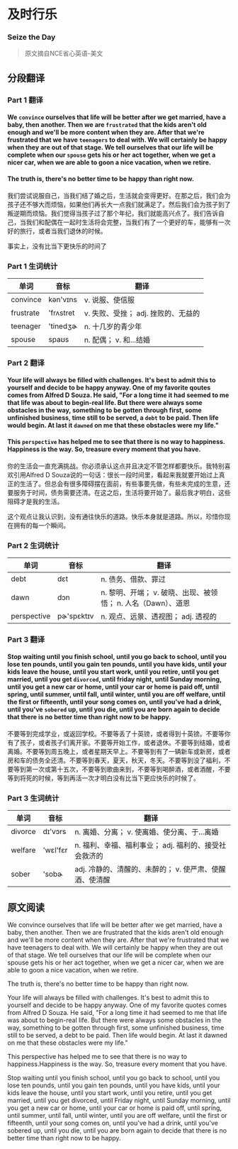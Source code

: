 # 及时行乐
### Seize the Day
>原文摘自NCE省心英语-美文

## 分段翻译

### Part 1 翻译

#### We `convince` ourselves that life will be better after we get married, have a baby, then another. Then we are `frustrated` that the kids aren't old enough and we'll be more content when they are. After that we're frustrated that we have `teenagers` to deal with. We will certainly be happy when they are out of that stage. We tell ourselves that our life will be complete when our `spouse` gets his or her act together, when we get a nicer car, when we are able to goon a nice vacation, when we retire.

#### The truth is, there's no better time to be happy than right now.
我们尝试说服自己，当我们结了婚之后，生活就会变得更好。在那之后，我们会为孩子还不够大而烦恼，如果他们再长大一点我们就满足了。然后我们会为孩子到了叛逆期而烦恼。我们觉得当孩子过了那个年纪，我们就能高兴点了。我们告诉自己，当我们和配偶在一起时生活将会完整，当我们有了一个更好的车，能够有一次好的旅行，或者当我们退休的时候。

事实上，没有比当下更快乐的时间了

### Part 1 生词统计
| 单词 | 音标 | 翻译 |
|-|-|-|
| convince | kən'vɪns | v. 说服、使信服 |
| frustrate | 'frʌstret | v. 失败、受挫； adj. 挫败的、无益的 |
| teenager | 'tinedʒɚ | n. 十几岁的青少年 |
| spouse | spaʊs | n. 配偶； v. 和...结婚 |

### Part 2 翻译

#### Your life will always be filled with challenges. It's best to admit this to yourself and decide to be happy anyway. One of my favorite qoutes comes from Alfred D Souza. He said, "For a long time it had seemed to me that life was about to begin-real life. But there were always some obstacles in the way, something to be gotten through first, some unfinished business, time still to be served, a `debt` to be paid. Then life would begin. At last it `dawned` on me that these obstacles were my life."

#### This `perspective` has helped me to see that there is no way to happiness. Happiness is the way. So, treasure every moment that you have.
你的生活会一直充满挑战。你必须承认这点并且决定不管怎样都要快乐。我特别喜欢引用Alfred D Souza说的一句话：很长一段时间里，看起来我就要开始过上真正的生活了。但总会有很多障碍摆在面前，有些事要先做，有些未完成的生意，还要服务于时间，债务需要还清。在这之后，生活将要开始了。最后我才明白，这些阻碍才是我的生活。

这个观点让我认识到，没有通往快乐的道路。快乐本身就是道路。所以，珍惜你现在拥有的每一个瞬间。

### Part 2 生词统计

| 单词 | 音标 | 翻译 |
|-|-|-|
| debt | dɛt | n. 债务、借款、罪过 |
| dawn | dɔn | n. 黎明、开端； v. 破晓、出现、被领悟； n. 人名（Dawn）、道恩 |
| perspective | pɚ'spɛktɪv | n. 观点、远景、透视图； adj. 透视的 |

### Part 3 翻译

#### Stop waiting until you finish school, until you go back to school, until you lose ten pounds, until you gain ten pounds, until you have kids, until your kids leave the house, until you start work, until you retire, until you get married, until you get `divorced`, until friday night, until Sunday morning, until you get a new car or home, until your car or home is paid off, until spring, until summer, until fall, until winter, until you are off welfare, until the first or fifteenth, until your song comes on, until you've had a drink, until you've `sobered` up, until you die, until you are born again to decide that there is no better time than right now to be happy.
不要等到完成学业，或返回学校。不要等丢了十英镑，或者得到十英镑。不要等你有了孩子，或者孩子们离开家。不要等开始工作，或者退休。不要等到结婚，或者离婚。不要等到周五晚上，或者星期天早上。不要等到有了一辆新车或新房，或者房和车的债务全还清。不要等到春天，夏天，秋天，冬天。不要等到没了福利，不要等到第一次或第十五次，不要等到歌曲来到，不要等到喝醉酒，或者酒醒，不要等到将死的时候，等到再活一次才明白没有比当下更应快乐的时候了。

### Part 3 生词统计

| 单词 | 音标 | 翻译 |
|-|-|-|
| divorce | dɪ'vɔrs | n. 离婚、分离； v. 使离婚、使分离、于...离婚 |
| welfare | 'wɛl'fɛr | n. 福利、幸福、福利事业； adj. 福利的、接受社会救济的 |
| sober | 'sobɚ | adj. 冷静的、清醒的、未醉的； v. 使严肃、使醒酒、使清醒 |

## 原文阅读

We convince ourselves that life will be better after we get married, have a baby, then another. Then we are frustrated that the kids aren't old enough and we'll be more content when they are. After that we're frustrated that we have teenagers to deal with. We will certainly be happy when they are out of that stage. We tell ourselves that our life will be complete when our spouse gets his or her act together, when we get a nicer car, when we are able to goon a nice vacation, when we retire.

The truth is, there's no better time to be happy than right now.

Your life will always be filled with challenges. It's best to admit this to yourself and decide to be happy anyway. One of my favorite quotes comes from Alfred D Souza. He said, "For a long time it had seemed to me that life was about to begin-real life. But there were always some obstacles in the way, something to be gotten through first, some unfinished business, time still to be served, a debt to be paid. Then life would begin. At last it dawned on me that these obstacles were my life."

This perspective has helped me to see that there is no way to happiness.Happiness is the way. So, treasure every moment that you have.

Stop waiting until you finish school, until you go back to school, until you lose ten pounds, until you gain ten pounds, until you have kids, until your kids leave the house, until you start work, until you retire, until you get married, until you get divorced, until Friday night, until Sunday morning, until you get a new car or home, until your car or home is paid off, until spring, until summer, until fall, until winter, until you are off welfare, until the first or fifteenth, until your song comes on, until you've had a drink, until you've sobered up, until you die, until you are born again to decide that there is no better time than right now to be happy. 